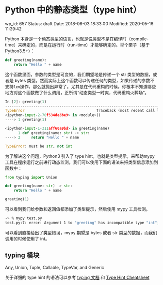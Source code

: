 # Python 中的静态类型（type hint）


wp_id: 657
Status: draft
Date: 2018-06-03 18:33:00
Modified: 2020-05-16 11:39:42


Python 本身是一个动态类型的语言，也就是说类型不是在编译时（compile-time）来确定的，而是在运行时（run-time）才能够确定的。举个栗子（基于Python3.5+）：

```py
def greeting(name):
    return "Hello " + name
```

这个函数里面，参数的类型是可变的，我们期望地是传递一个 str 类型的数据，或者是 bytes 类型。然而实际上这个函数可以传递任何的类型，如果传递的参数不支持`len`操作，那么就抛出异常了。尤其是在代码重构的时候，你根本不知道哪些地方对这个函数做了什么调用，正所谓“动态类型一时爽，代码重构火葬场”。

```py
In [2]: greeting(1)
---------------------------------------------------------------------------
TypeError                                 Traceback (most recent call last)
<ipython-input-2-70f534de3be9> in <module>()
----> 1 greeting(1)

<ipython-input-1-311aff60a9bd> in greeting(name)
      1 def greeting(name: str) -> str:
----> 2     return "Hello " + name

TypeError: must be str, not int
```

为了解决这个问题，Python3 引入了 type hint，也就是类型提示，来帮助mypy工具在程序运行之前进行动态监测，我们可以使用下面的语法来把类型信息添加到函数中：

```py
from typing import Union

def greeting(name: str) -> str:
    return "Hello " + name

greeting(1)
```

可以看到我们给参数和返回值都添加了类型提示，然后使用 mypy 工具检测。

```sh
-> % mypy test.py
test.py:7: error: Argument 1 to "greeting" has incompatible type "int"; expected "str"
```

可以看到直接给出了类型错误，mypy 期望是 bytes 或者 str 类型的数据，而我们调用的时候使用了 int。

## typing 模块

Any, Union, Tuple, Callable, TypeVar, and Generic

关于详细的 type hint 的语法可以参考 [typing 文档](https://docs.python.org/3/library/typing.html) 和 [Type Hint Cheatsheet](http://mypy.readthedocs.io/en/latest/cheat_sheet_py3.html)